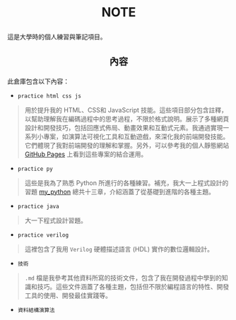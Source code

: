 # <p align="center">NOTE</p>
這是大學時的個人練習與筆記項目。
## <p align="center">內容</p>
此倉庫包含以下內容：
- `practice html css js`
> 用於提升我的 HTML、CSS和 JavaScript 技能。這些項目部分包含註釋，以幫助理解我在編碼過程中的思考過程，不限於格式說明。展示了多種網頁設計和開發技巧，包括回應式佈局、動畫效果和互動式元素。我通過實現一系列小專案，如演算法可視化工具和互動遊戲，來深化我的前端開發技能。它們體現了我對前端開發的理解和掌握。另外，可以參考我的個人靜態網站 [GitHub Pages](https://chenguoxiang940.github.io/) 上看到這些專案的結合運用。
-  `practice py`
> 這些是我為了熟悉 Python 所進行的各種練習。補充，我大一上程式設計的習題 [my_python](https://drive.google.com/drive/folders/1wOQ73bCXMiX3aKKXB-n_2OWTZRylPc-M?usp=sharing) 總共十三章，介紹涵蓋了從基礎到進階的各種主題。
- `practice java`
> 大一下程式設計習題。
- `practice verilog`
> 這裡包含了我用 `Verilog` 硬體描述語言 (HDL) 實作的數位邏輯設計。
- `技術`
> `.md` 檔是我參考其他資料所寫的技術文件，包含了我在開發過程中學到的知識和技巧。這些文件涵蓋了各種主題，包括但不限於編程語言的特性、開發工具的使用、開發最佳實踐等。
- `資料結構演算法`